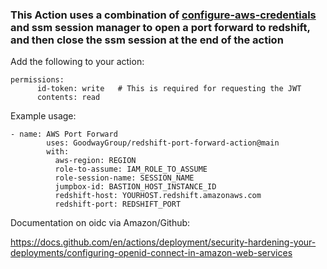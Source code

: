 ### This Action uses a combination of [configure-aws-credentials](https://github.com/aws-actions/configure-aws-credentials) and ssm session manager to open a port forward to redshift, and then close the ssm session at the end of the action

Add the following to your action:
```
permissions:
      id-token: write   # This is required for requesting the JWT
      contents: read
```

Example usage:
```
- name: AWS Port Forward
        uses: GoodwayGroup/redshift-port-forward-action@main
        with:
          aws-region: REGION
          role-to-assume: IAM_ROLE_TO_ASSUME
          role-session-name: SESSION_NAME
          jumpbox-id: BASTION_HOST_INSTANCE_ID
          redshift-host: YOURHOST.redshift.amazonaws.com
          redshift-port: REDSHIFT_PORT
```
Documentation on oidc via Amazon/Github:

https://docs.github.com/en/actions/deployment/security-hardening-your-deployments/configuring-openid-connect-in-amazon-web-services
